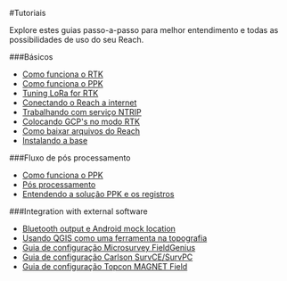 #Tutoriais

Explore estes guias passo-a-passo para melhor entendimento e todas as possibilidades de uso do seu Reach.

###Básicos

* [Como funciona o RTK](common/tutorials/rtk-introduction.md)
* [Como funciona o PPK](common/tutorials/ppk-introduction.md)
* [Tuning LoRa for RTK](common/tutorials/tuning-lora.md)
* [Conectando o Reach a internet](common/tutorials/connecting-to-the-internet.md)
* [Trabalhando com serviço NTRIP](common/tutorials/ntrip-workflow.md)
* [Colocando GCP's no modo RTK](common/tutorials/placing-gcps.md)
* [Como baixar arquivos do Reach](common/tutorials/downloading-files.md)
* [Instalando a base](common/tutorials/placing-the-base.md)

###Fluxo de pós processamento

* [Como funciona o PPK](common/tutorials/ppk-introduction.md)
* [Pós processamento](common/tutorials/gps-post-processing.md)
* [Entendendo a solução PPK e os registros](common/tutorials/analyzing-logs.md)

###Integration with external software

* [Bluetooth output e Android mock location](common/tutorials/mock-location.md)
* [Usando QGIS como uma ferramenta na topografia](common/tutorials/qgis-survey.md)
* [Guia de configuração Microsurvey FieldGenius](common/tutorials/fieldgenius.md)
* [Guia de configuração Carlson SurvCE/SurvPC](common/tutorials/survce.md)
* [Guia de configuração Topcon MAGNET Field](common/tutorials/magnetfield.md)
